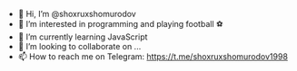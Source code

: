 - 👋 Hi, I’m @shoxruxshomurodov
- 👀 I’m interested in programming and playing football ⚽
- 🌱 I’m currently learning JavaScript
- 💞️ I’m looking to collaborate on ...
- 📫 How to reach me on Telegram: https://t.me/shoxruxshomurodov1998 

<!---
shoxruxshomurodov/shoxruxshomurodov is a ✨ special ✨ repository because its `README.md` (this file) appears on your GitHub profile.
You can click the Preview link to take a look at your changes.
--->
